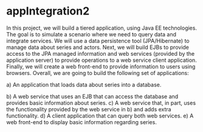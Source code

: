 # appIntegration2
In this project, we will build a tiered application, using Java EE technologies. The goal is to simulate a scenario where we need to query data and integrate services. We will use a data persistence tool (JPA/Hibernate) to manage data about series and actors. Next, we will build EJBs to provide access to the JPA managed information and web services (provided by the application server) to provide operations to a web service client application. Finally, we will create a web front-end to provide information to users using browsers. Overall, we are going to build the following set of applications: 

  a) An application that loads data about series into a database.
  
  b) A web service that uses an EJB that can access the database and provides basic information about series. 
  c) A web service that, in part, uses the functionality provided by the web service in b) and adds extra functionality. 
  d) A client application that can query both web services. 
  e) A web front-end to display basic information regarding series.

